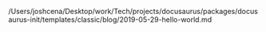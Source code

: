 /Users/joshcena/Desktop/work/Tech/projects/docusaurus/packages/docusaurus-init/templates/classic/blog/2019-05-29-hello-world.md